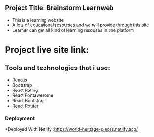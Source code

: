 ## Project Title: Brainstorm Learnweb
* This is a learning website
* A lots of educational resourses and we will provide through this site
* Learner can get all kind of learning resouses in one platform

# Project live site link:

## Tools and technologies that i use:
* Reactjs
* Bootstrap
* React Rating
* React Fontawesome
* React Bootstrap
* React Router

### Deployment
*Deployed With Netlify :https://world-heritage-places.netlify.app/


